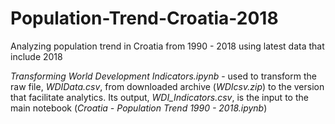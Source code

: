 # Population-Trend-Croatia-2018
Analyzing population trend in Croatia from 1990 - 2018 using latest data that include 2018

_Transforming World Development Indicators.ipynb_ - used to transform the raw file, _WDIData.csv_, from downloaded archive (_WDIcsv.zip_) to the version that facilitate analytics. Its output, _WDI_Indicators.csv_, is the input to the main notebook (_Croatia - Population Trend 1990 - 2018.ipynb_) 
